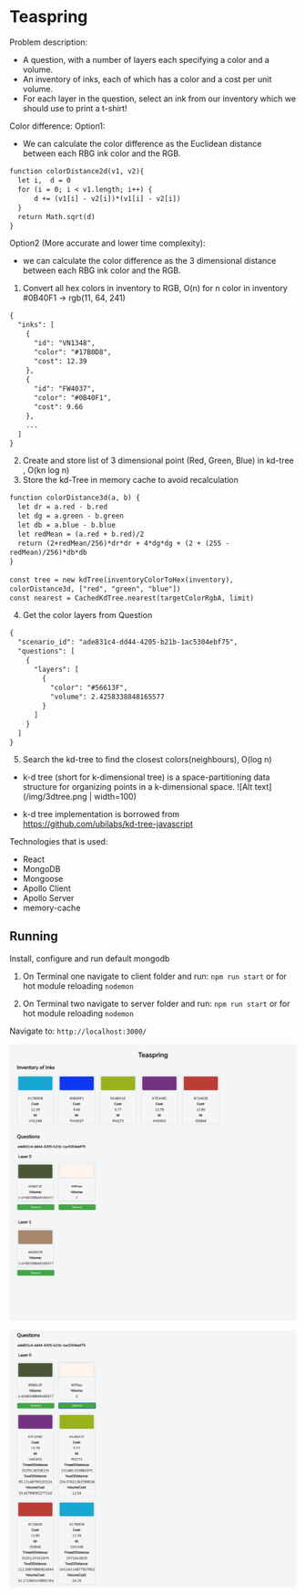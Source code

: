 # Teaspring

Problem description:
* A question, with a number of layers each specifying a color and a volume.
* An inventory of inks, each of which has a color and a cost per unit volume.
* For each layer in the question, select an ink from our inventory which we should use to print a t-shirt!

Color difference:
Option1:
* We can calculate the color difference as the Euclidean distance between each RBG ink color and the RGB.

```
function colorDistance2d(v1, v2){
  let i,  d = 0
  for (i = 0; i < v1.length; i++) {
      d += (v1[i] - v2[i])*(v1[i] - v2[i])
  }
  return Math.sqrt(d)
}
```

Option2 (More accurate and lower time complexity):
* we can calculate the color difference as the 3 dimensional distance between each RBG ink color and the RGB.

1) Convert all hex colors in inventory to RGB, O(n) for n color in inventory
#0B40F1 -> rgb(11, 64, 241)
```
{
  "inks": [
    {
      "id": "VN1348",
      "color": "#17B0D8",
      "cost": 12.39
    },
    {
      "id": "FW4037",
      "color": "#0B40F1",
      "cost": 9.66
    },
    ...
  ]
}
```

2) Create and store list of 3 dimensional point (Red, Green, Blue) in kd-tree 
, O(kn log n)
3) Store the kd-Tree in memory cache to avoid recalculation
```
function colorDistance3d(a, b) {
  let dr = a.red - b.red
  let dg = a.green - b.green
  let db = a.blue - b.blue
  let redMean = (a.red + b.red)/2
  return (2+redMean/256)*dr*dr + 4*dg*dg + (2 + (255 - redMean)/256)*db*db
}

const tree = new kdTree(inventoryColorToHex(inventory), colorDistance3d, ["red", "green", "blue"])
const nearest = CachedKdTree.nearest(targetColorRgbA, limit)
```

4) Get the color layers from Question 
```
{
  "scenario_id": "ade831c4-dd44-4205-b21b-1ac5304ebf75",
  "questions": [
    {
      "layers": [
        {
          "color": "#56613F",
          "volume": 2.4258338848165577
        }
      ]
    }
  ]
}
```
5) Search the kd-tree to find the closest colors(neighbours), O(log n)


* k-d tree (short for k-dimensional tree) is a space-partitioning data structure for organizing points in a k-dimensional space.
![Alt text](/img/3dtree.png | width=100)

* k-d tree implementation is borrowed from https://github.com/ubilabs/kd-tree-javascript


Technologies that is used:
* React
* MongoDB
* Mongoose
* Apollo Client
* Apollo Server
* memory-cache

## Running
Install, configure and run default mongodb

1) On Terminal one navigate to client folder and run:
`npm run start`
or for hot module reloading
`nodemon`

2) On Terminal two navigate to server folder and run:
`npm run start`
or for hot module reloading
`nodemon`


Navigate to:
`http://localhost:3000/`

![Alt text](/img/teaspring1.png "teaspring")

![Alt text](/img/teaspring2.png "teaspring")







